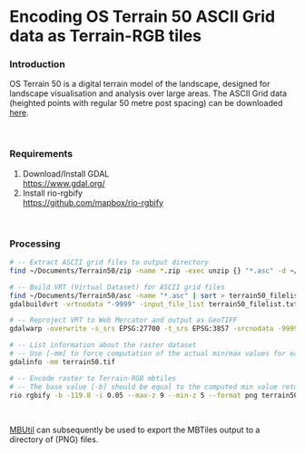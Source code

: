 # Encoding OS Terrain 50 ASCII Grid data as Terrain-RGB tiles

### Introduction

OS Terrain 50 is a digital terrain model of the landscape, designed for landscape visualisation and analysis over large
areas. The ASCII Grid data (heighted points with regular 50 metre post spacing) can be downloaded [here](https://www.ordnancesurvey.co.uk/business-and-government/products/terrain-50.html).

<br>

### Requirements

1) Download/Install GDAL<br>https://www.gdal.org/
2) Install rio-rgbify<br>https://github.com/mapbox/rio-rgbify

<br>

### Processing

```sh
# -- Extract ASCII grid files to output directory
find ~/Documents/Terrain50/zip -name *.zip -exec unzip {} "*.asc" -d ~/Desktop/Terrain50/asc \;

# -- Build VRT (Virtual Dataset) for ASCII grid files
find ~/Documents/Terrain50/asc -name "*.asc" | sort > terrain50_filelist.txt
gdalbuildvrt -vrtnodata "-9999" -input_file_list terrain50_filelist.txt terrain50.vrt

# -- Reproject VRT to Web Mercator and output as GeoTIFF
gdalwarp -overwrite -s_srs EPSG:27700 -t_srs EPSG:3857 -srcnodata -9999 -dstnodata 0 terrain50.vrt terrain50.tif

# -- List information about the raster dataset
# -- Use [-mm] to force computation of the actual min/max values for each band 
gdalinfo -mm terrain50.tif

# -- Encode raster to Terrain-RGB mbtiles
# -- The base value [-b] should be equal to the computed min value returned from the gdalinfo command
rio rgbify -b -119.8 -i 0.05 --max-z 9 --min-z 5 --format png terrain50.tif terrain50.mbtiles
```

<br>

[MBUtil](https://github.com/mapbox/mbutil) can subsequently be used to export the MBTiles output to a directory of (PNG) files.
